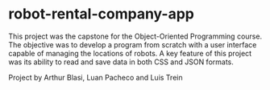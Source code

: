 # robot-rental-company-app

This project was the capstone for the Object-Oriented Programming course. The objective was to develop a program from scratch with a user interface capable of managing the locations of robots. A key feature of this project was its ability to read and save data in both CSS and JSON formats.

Project by Arthur Blasi, Luan Pacheco and Luis Trein
